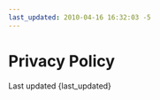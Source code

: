 ```yaml
---
last_updated: 2010-04-16 16:32:03 -5
---
```


# Privacy Policy
<p class="lead">Last updated {last_updated}</p>